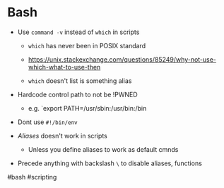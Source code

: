 # Bash

* Use `command -v` instead of `which` in scripts

	* `which` has never been in POSIX standard

	* https://unix.stackexchange.com/questions/85249/why-not-use-which-what-to-use-then

	* `which` doesn't list is something alias

* Hardcode control path to not be !PWNED
	
	* e.g. `export PATH=/usr/sbin:/usr/bin:/bin

* Dont use `#!/bin/env`

* *Aliases*  doesn't work in scripts

	* Unless you define aliases to work as default cmnds

* Precede anything with backslash `\` to disable aliases, functions

















#bash #scripting
